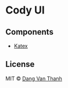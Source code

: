 # Cody UI

## Components

- [Katex](https://katex.org/)

## License

MIT © [Dang Van Thanh](https://dangthanh.org)

